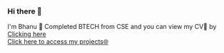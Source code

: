### Hi there 👋

I'm Bhanu 👋
Completed BTECH from CSE and you can view my CV📄 by <a href="https://docs.google.com/document/d/1hqVnOzSG0aWA9X-U0mNgA-7moTfeMNpHTRLyxcMeiYs/edit?usp=sharing">Clicking here<a/> <br />
<a href="https://docs.google.com/document/d/1Vx6CZotqdk9QOrW812KuTEYHxTNUEce5RbCFgqGMJ7E/edit?usp=sharing">Click here to access my projects🌐</a>
